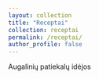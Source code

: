 ```yaml
---
layout: collection
title: "Receptai"
collection: receptai
permalink: /receptai/
author_profile: false
---
```


Augalinių patiekalų idėjos
